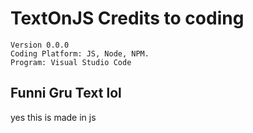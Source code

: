 # TextOnJS Credits to coding
```
Version 0.0.0
Coding Platform: JS, Node, NPM.
Program: Visual Studio Code
```
## Funni Gru Text lol
yes this is made in js

